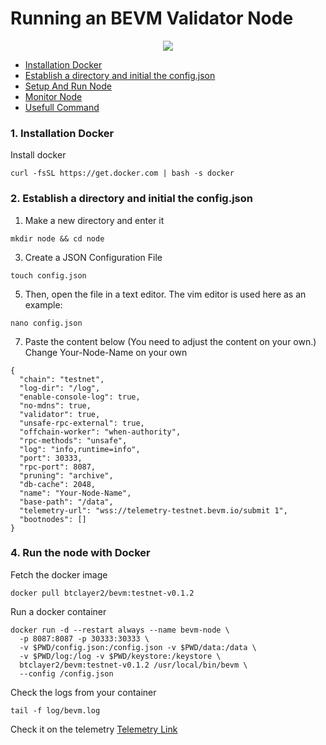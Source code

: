 # Running an BEVM Validator Node


<p align="center">
  <img height="auto" width="auto" src="https://i.imgur.com/N9KAUN8.png">
</p>


* [Installation Docker](https://github.com/p4nrp/testnet/blob/main/taiko.md#1-Installation-Docker)
* [Establish a directory and initial the config.json](https://github.com/p4nrp/testnet/blob/main/taiko.md#2-Alchemy-Setting)
* [Setup And Run Node](https://github.com/p4nrp/testnet/blob/main/taiko.md#3-Setup-And-Run-Node)
* [Monitor Node](https://github.com/p4nrp/testnet/blob/main/taiko.md#4-Monitor-Node)
* [Usefull Command](https://github.com/p4nrp/testnet/blob/main/taiko.md#usefull-commands)


### 1. Installation Docker

Install docker 
```
curl -fsSL https://get.docker.com | bash -s docker
```



### 2. Establish a directory and initial the config.json
1. Make a new directory and enter it
```
mkdir node && cd node
```
3. Create a JSON Configuration File
```
touch config.json
```
5. Then, open the file in a text editor. The vim editor is used here as an example:
```
nano config.json
```
7. Paste the content below (You need to adjust the content on your own.)
Change Your-Node-Name on your own
```
{
  "chain": "testnet",
  "log-dir": "/log",
  "enable-console-log": true,
  "no-mdns": true,
  "validator": true,
  "unsafe-rpc-external": true,
  "offchain-worker": "when-authority",
  "rpc-methods": "unsafe",
  "log": "info,runtime=info",
  "port": 30333,
  "rpc-port": 8087,
  "pruning": "archive",
  "db-cache": 2048,
  "name": "Your-Node-Name",
  "base-path": "/data",
  "telemetry-url": "wss://telemetry-testnet.bevm.io/submit 1",
  "bootnodes": []
}
```

   
### 4. Run the node with Docker

Fetch the docker image
```
docker pull btclayer2/bevm:testnet-v0.1.2
```
Run a docker container
```
docker run -d --restart always --name bevm-node \
  -p 8087:8087 -p 30333:30333 \
  -v $PWD/config.json:/config.json -v $PWD/data:/data \
  -v $PWD/log:/log -v $PWD/keystore:/keystore \
  btclayer2/bevm:testnet-v0.1.2 /usr/local/bin/bevm \
  --config /config.json
```
Check the logs from your container
```
tail -f log/bevm.log
```
Check it on the telemetry
[Telemetry Link](https://telemetry-testnet.bevm.io/)
